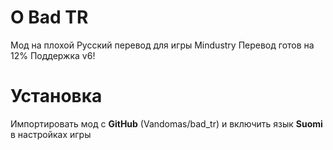 # О Bad TR
Мод на плохой Русский перевод для игры Mindustry
Перевод готов на 12%
Поддержка v6!

# Установка
Импортировать мод с **GitHub** (Vandomas/bad_tr) и включить язык **Suomi** в настройках игры